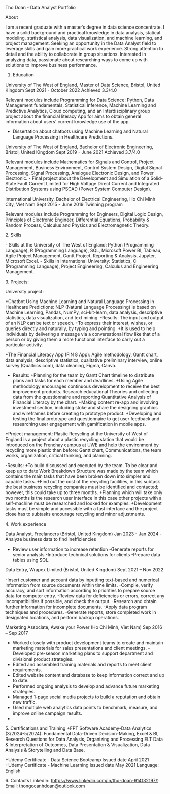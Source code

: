Tho Doan - Data Analyst Portfolio

About

I am a recent graduate with a master’s degree in data science concentrate. I have a solid background and practical knowledge in data analysis, statical modeling, statistical analysis, data visualization, and machine 
learning, and project management. 
Seeking an opportunity in  the Data Analyst field to leverage skills and gain more practical work experience. Strong attention to detail and the ability to collaborate in group situations. Interested in analyzing data, passionate about researching ways to come up with solutions to improve business performance. 
 
1. Education

University of The West of England, Master of Data Science, Bristol, United Kingdom	Sept 2021 - October 2022
Achieved 3.3/4.0

Relevant modules include Programming for Data Science: Python, Data Management fundamentals, Statistical Inference, Machine Learning and Predictive Analytics, Cloud computing, and an Interdisciplinary group project about the financial literacy App for aims to obtain general information about users' current knowledge use of the app.  
- Dissertation  about chatbots using Machine Learning and Natural Language Processing in Healthcare Predictions.
  
University of The West of England, Bachelor of Electronic Engineering, Bristol, United Kingdom 	Sept 2019 - June 2021
Achieved 3.7/4.0

Relevant modules include Mathematics for Signals and Control, Project Management, Business Environment, Control System Design, Digital Signal Processing, Signal Processing, Analogue Electronic Design, and Power Electronic.
- Final project about the Development and Simulation of a Solid-State Fault Current Limited for High Voltage Direct Current and Integrated Distribution Systems using PSCAD (Power System Computer Design).

International University, Bachelor of Electrical Engineering, Ho Chi Minh City, Viet Nam	 Sept 2015 - June 2019
Twinning program

Relevant modules include Programming for Engineers, Digital Logic Design, Principles of Electronic Engineer, Differential Equations, Probability & Random Process, Calculus and Physics and Electromagnetic Theory.

2. Skills

- Skills at the University of The West of England: 
Python (Programming Language), R (Programming Language), SQL, Microsoft Power BI, Tableau, Agile Project Management, Gantt Project, Reporting & Analysis, Jupyter, Microsoft Excel.
- Skills in International University: 
Statistics, C (Programming Language), Project Engineering, Calculus and Engineering Management.

3. Projects:

University project:

*Chatbot Using Machine Learning and Natural Language Processing in Healthcare Predictions: NLP (Natural Language Processing) is based on Machine Learning, Pandas, NumPy, sci-kit-learn, data analysis, descriptive statistics, data visualization, and text mining.
-Results:
The input and output of an NLP can be text or speech.
+To express their interest, wishes, or queries directly and naturally, by typing and pointing.
+It is used to help individuals by delivering a message via a conversational flow like that of a person or by giving them a more functional interface to carry out a particular activity.

*The Financial Literacy App (FIN 8 App): Agile methodology, Gantt chart, data analysis, descriptive statistics, qualitative preliminary interview, online survey (Qualtrics.com), data cleaning, Figma, Canva.
- Results:
+Planning for the team by Gantt Chart timeline to distribute plans and tasks for each member and deadlines.
+Using Agile methodology encourages continuous development to receive the best improvement products. 
Research educational Theories and collecting data from the questionnaire and reporting Quantitative Analysis of Financial Literacy by the chart.
+Making content re-app and involving investment section, including stoke and share the designing graphics and wireframes before creating to prototype product.
+Developing and testing the final prototype and questionnaire to get user feedback and researching user engagement with gamification in mobile apps.

*Project management:
Plastic Recycling at the University of West of England is a project about a plastic recycling station that would be introduced on the Frenchay campus at UWE and help the environment by recycling more plastic than before: Gantt chart, Communications, the team works, organization, critical thinking, and planning.

-Results:
+To build discussed and executed by the team.
To be clear and keep up to date Work Breakdown Structure was made by the team which contains the main tasks that have been broken down into simpler and capable tasks. 
+Find out the cost of the recycling facilities, in this subtask the best business recycling companies must be identified and contacted; however, this could take up to three months. 
+Planning which will take only two months is the research user interface in this case other projects with a self-machine must be researched and looked for examples.
+Development tasks must be simple and accessible with a fast interface and the project close has to subtasks encourage recycling and minor adjustments.

4. Work experience

Data Analyst, Freelancers (Bristol, United Kingdom)	Jan 2023 - Jan 2024
-Analyze business data to find inefficiencies        
- Review user information to increase retention
-Generate reports for senior analysts
-Introduce technical solutions for clients 
-Prepare data tables using SQL.

Data Entry, Wrapex Limited (Bristol, United Kingdom)	Sept 2021 – Nov 2022

-Insert customer and account data by inputting text-based and numerical information from source documents within time limits.
-Compile, verify accuracy, and sort information according to priorities to prepare source data for computer entry.
-Review data for deficiencies or errors, correct any incompatibilities if possible, and check the output.
-Research and obtain further information for incomplete documents.
-Apply data program techniques and procedures.
-Generate reports, store completed work in designated locations, and perform backup operations.

 Marketing Associate, Awake your Power (Ho Chi Minh, Viet Nam)	Sep 2016 – Sep 2017
- Worked closely with product development teams to create and maintain marketing materials for sales presentations and client meetings.
-Developed pre-season marketing plans to support department and divisional product strategies.
- Edited and assembled training materials and reports to meet client requirements.
- Edited website content and database to keep information correct and up to date.
- Performed ongoing analysis to develop and advance future marketing strategies.
- Managed 1-page social media projects to build a reputation and obtain new traffic.
- Used multiple web analytics data points to benchmark, measure, and improve online campaign results.
- 
5. Certifications and Training
+FPT Software Academy-Data Analytics (3/2024-5/2024): Fundamental Data-Driven Decision-Making, Excel & BI, Research Questions for Data Analysis, Organizing and Processing ELT Data & Interpretation of Outcomes, Data Presentation & Visualization, Data Analysis & Storytelling and Data Base.

+Udemy Certificate - Data Science Bootcamp Issued date April 2021
+Udemy Certificate - Machine Learning Issued date May 2021
Language: English


6. Contacts
LinkedIn: (https://www.linkedin.com/in/tho-doan-914132197/)
Email: thongocanhdoan@outlook.com
